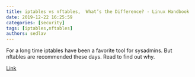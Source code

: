 ```yaml
---
title: iptables vs nftables,  What’s the Difference? - Linux Handbook
date: 2019-12-22 16:25:59
categories: [security]
tags: [iptables,nftables]
authors: sedlav
---
```


For a long time iptables have been a favorite tool for sysadmins. But nftables are recommended these days. Read to find out why.

[Link](https://linuxhandbook.com/iptables-vs-nftables/)
